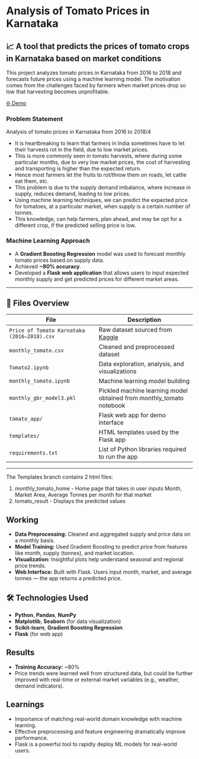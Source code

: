 # Analysis of Tomato Prices in Karnataka

## 📈 A tool that predicts the prices of tomato crops in Karnataka based on market conditions

This project analyzes tomato prices in Karnataka from 2016 to 2018 and forecasts future prices using a machine learning model. The motivation comes from the challenges faced by farmers when market prices drop so low that harvesting becomes unprofitable.

[🌐 Demo](https://drive.google.com/file/d/15CCHZwvlRhmBjlY5jUqNidPYYGhNCo3c/view?usp=sharing) 

### Problem Statement

Analysis of tomato prices in Karnataka from 2016 to 2018/4

- It is heartbreaking to learn that farmers in India sometimes have to let their harvests rot in the field, due to low market prices.
- This is more commonly seen in tomato harvests, where during some particular months, due to very low market prices, the cost of harvesting and transporting is higher than the expected return.
- Hence most farmers let the fruits to rot/throw them on roads, let cattle eat them, etc.
- This problem is due to the supply demand imbalance, where increase in supply, reduces demand, leading to low prices.
- Using machine learning techniques, we can predict the expected price for tomatoes, at a particular market, when supply is a certain number of tonnes.
- This knowledge, can help farmers, plan ahead, and may be opt for a different crop, if the predicted selling price is low.

### Machine Learning Approach

- A **Gradient Boosting Regression** model was used to forecast monthly tomato prices based on supply data.
- Achieved **~80% accuracy**.
- Developed a **Flask web application** that allows users to input expected monthly supply and get predicted prices for different market areas.

---

## 📂 Files Overview

| File | Description |
|------|-------------|
| `Price of Tomato Karnataka (2016–2018).csv` | Raw dataset sourced from [Kaggle](https://www.kaggle.com/vinayreddy4034/vegetablepricetomato) |
| `monthly_tomato.csv` | Cleaned and preprocessed dataset |
| `Tomato2.ipynb` | Data exploration, analysis, and visualizations |
| `monthly_tomato.ipynb` | Machine learning model building |
| `monthly_gbr_model3.pkl` | Pickled machine learning model obtained from monthly_tomato notebook |
| `tomato_app/` | Flask web app for demo interface |
| `templates/` | HTML templates used by the Flask app |
| `requirements.txt` | List of Python libraries required to run the app |

---

The Templates branch contains 2 html files: 
1. monthly_tomato_home - Home page that takes in user inputs Month, Market Area, Average Tonnes per month for that market 
2. tomato_result - Displays the predicted values

## Working

- **Data Preprocessing:** Cleaned and aggregated supply and price data on a monthly basis.
- **Model Training:** Used Gradient Boosting to predict price from features like month, supply (tonnes), and market location.
- **Visualization:** Insightful plots help understand seasonal and regional price trends.
- **Web Interface:** Built with Flask. Users input month, market, and average tonnes — the app returns a predicted price.

## 🛠 Technologies Used

- **Python**, **Pandas**, **NumPy**
- **Matplotlib**, **Seaborn** (for data visualization)
- **Scikit-learn**, **Gradient Boosting Regression**
- **Flask** (for web app)

## Results

- **Training Accuracy:** ~80%
- Price trends were learned well from structured data, but could be further improved with real-time or external market variables (e.g., weather, demand indicators).

## Learnings

- Importance of matching real-world domain knowledge with machine learning.
- Effective preprocessing and feature engineering dramatically improve performance.
- Flask is a powerful tool to rapidly deploy ML models for real-world users.



